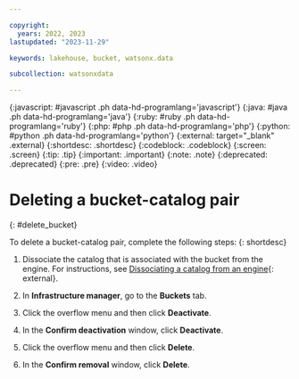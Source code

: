 ```yaml
---

copyright:
  years: 2022, 2023
lastupdated: "2023-11-29"

keywords: lakehouse, bucket, watsonx.data

subcollection: watsonxdata

---
```


{:javascript: #javascript .ph data-hd-programlang='javascript'}
{:java: #java .ph data-hd-programlang='java'}
{:ruby: #ruby .ph data-hd-programlang='ruby'}
{:php: #php .ph data-hd-programlang='php'}
{:python: #python .ph data-hd-programlang='python'}
{:external: target="_blank" .external}
{:shortdesc: .shortdesc}
{:codeblock: .codeblock}
{:screen: .screen}
{:tip: .tip}
{:important: .important}
{:note: .note}
{:deprecated: .deprecated}
{:pre: .pre}
{:video: .video}

# Deleting a bucket-catalog pair
{: #delete_bucket}

To delete a bucket-catalog pair, complete the following steps:
{: shortdesc}


1. Dissociate the catalog that is associated with the bucket from the engine. For instructions, see [Dissociating a catalog from an engine](watsonxdata?topic=watsonxdata-disso-cat-eng){: external}.

2. In **Infrastructure manager**, go to the **Buckets** tab.

3. Click the overflow menu and then click **Deactivate**.

4. In the **Confirm deactivation** window, click **Deactivate**.

5. Click the overflow menu and then click **Delete**.

6. In the **Confirm removal** window, click **Delete**.
